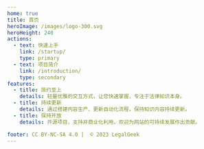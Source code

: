```yaml
---
home: true
title: 首页
heroImage: /images/logo-300.svg
heroHeight: 240
actions:
  - text: 快速上手
    link: /startup/
    type: primary
  - text: 项目简介
    link: /introduction/
    type: secondary
features:
  - title: 简约至上
    details: 轻量优雅的交互方式，让您快速掌握，专注于法律知识本身。
  - title: 持续更新
    details: 通过搭建内容生产、更新自动化流程，保持知识内容持续更新。
  - title: 保持开放
    details: 开源项目，支持非商业化利用，欢迎为网站的可持续发展作出贡献。

footer: CC BY-NC-SA 4.0 |  © 2023 LegalGeek
---
```


<!-- ### 如何参与该项目

<CodeGroup>
<CodeGroupItem title="1:在线编辑"  active>

```sh
# 使用在线编辑器
https://xxxxx

# 开始写作
xxxxx

# 提交并等待收录
XXX
```

</CodeGroupItem>

<CodeGroupItem title="2:通过代码">

```bash
# 从Github 获取项目代码
git clone XXXXX

# 新建一个分支
git xxxx

# 增加、修正内容
xxxx

# 提交并等待收录
XXX
```

</CodeGroupItem>
</CodeGroup> -->
